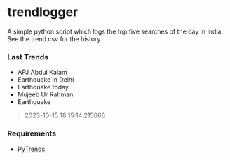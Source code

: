 # trendlogger
A simple python script which logs the top five searches of the day in India.<br>See the trend.csv for the history.<br>

<!-- Last Trends -->
### Last Trends
* APJ Abdul Kalam
* Earthquake in Delhi
* Earthquake today
* Mujeeb Ur Rahman
* Earthquake
> 2023-10-15 18:15:14.215066

<!-- Requirements -->
### Requirements
* [PyTrends](https://github.com/dreyco676/pytrends)
